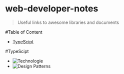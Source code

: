 # web-developer-notes
> Useful links to awesome libraries and documents

#Table of Content
- [TypeScipt](#TypeScipt)

#TypeScipt

- ![Technologie](https://www.typescriptlang.org/)
- ![Design Patterns](https://github.com/torokmark/design_patterns_in_typescript "Design Patterns")

